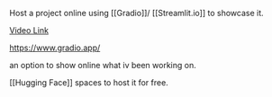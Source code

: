 Host a project online using [[Gradio]]/ [[Streamlit.io]] to showcase it.

[Video Link](https://www.youtube.com/watch?v=eE7CamOE-PA&list=PLcWfeUsAys2my8yUlOa6jEWB1-QbkNSUl&index=2)

https://www.gradio.app/

an option to show online what iv been working on.

[[Hugging Face]] spaces to host it for free.